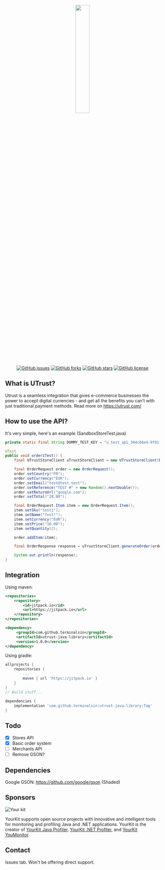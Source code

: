 <p align="center">
  <img width="30%" height="30%" src="https://miro.medium.com/max/2260/1*ONEziBaPiLUTDdbQraoaQg.png">
  <br>
  <a href="https://github.com/terminalsin/utrust-java-library/issues"><img alt="GitHub issues" src="https://img.shields.io/github/issues/terminalsin/utrust-java-library"></a>
  <a href="https://github.com/terminalsin/utrust-java-library/network"><img alt="GitHub forks" src="https://img.shields.io/github/forks/terminalsin/utrust-java-library"></a>
  <a href="https://github.com/terminalsin/utrust-java-library/stargazers"><img alt="GitHub stars" src="https://img.shields.io/github/stars/terminalsin/utrust-java-library"></a>
  <a href="https://github.com/terminalsin/utrust-java-library"><img alt="GitHub license" src="https://img.shields.io/github/license/terminalsin/utrust-java-library"></a>
</p>
 

## What is UTrust? 
Utrust is a seamless integration that gives e-commerce businesses the power to accept digital currencies - and get all the benefits you can’t with just traditional payment methods. Read more on https://utrust.com/

## How to use the API?
It's very simple, here's an example (SandboxStoreTest.java)

```java
private static final String DUMMY_TEST_KEY = "u_test_api_344c04e4-9f81-4496-b63a-d79f6ac21e46";

@Test
public void order1Test() {
    final UTrustStoreClient uTrustStoreClient = new UTrustStoreClient(DUMMY_TEST_KEY, true);

    final OrderRequest order = new OrderRequest();
    order.setCountry("FR");
    order.setCurrency("EUR");
    order.setEmail("test@test.test");
    order.setReference("TEST #" + new Random().nextDouble());
    order.setReturnUrl("google.com");
    order.setTotal("20.00");

    final OrderRequest.Item item = new OrderRequest.Item();
    item.setSku("test1");
    item.setName("Test!");
    item.setCurrency("EUR");
    item.setPrice("10.00");
    item.setQuantity(2);

    order.addItem(item);

    final OrderResponse response = uTrustStoreClient.generateOrder(order);

    System.out.println(response);
}
```

## Integration
Using maven:

```xml
<repositories>
    <repository>
        <id>jitpack.io</id>
        <url>https://jitpack.io</url>
    </repository>
</repositories>

<dependency>
     <groupId>com.github.terminalsin</groupId>
     <artifactId>utrust-java-library</artifactId>
     <version>1.0.0</version>
</dependency>
```

Using gradle:

```gradle
allprojects {
    repositories {
        ...
        maven { url 'https://jitpack.io' }
    }
}
// Build stuff...
  
dependencies {
    implementation 'com.github.terminalsin:utrust-java-library:Tag'
}

```

## Todo
- [x] Stores API
- [x] Basic order system
- [ ] Merchants API
- [ ] Remove GSON?

## Dependencies
Google GSON: https://github.com/google/gson (Shaded)

## Sponsors
![Your kit](https://www.yourkit.com/images/yklogo.png)

YourKit supports open source projects with innovative and intelligent tools
for monitoring and profiling Java and .NET applications.
YourKit is the creator of <a href="https://www.yourkit.com/java/profiler/">YourKit Java Profiler</a>,
<a href="https://www.yourkit.com/.net/profiler/">YourKit .NET Profiler</a>,
and <a href="https://www.yourkit.com/youmonitor/">YourKit YouMonitor</a>.

## Contact
Issues tab. Won't be offering direct support.
